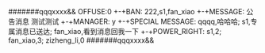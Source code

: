 #######qqqxxxx&&
OFFUSE:0
+-+BAN:
222,s1,fan_xiao
+-+MESSAGE:
公告消息
测试测试
+-+MANAGER:
y
+-+SPECIAL MESSAGE:
qqqq,哈哈哈;
s1,专属消息已送达;
fan_xiao,看到消息回我一下
+-+POWER_RIGHT:
s1,2;
fan_xiao,3;
zizheng_li,0
#######qqqxxxx&&
